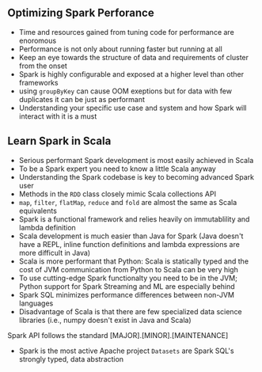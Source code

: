 ## Optimizing Spark Perforance
* Time and resources gained from tuning code for performance are enoromous
* Performance is not only about running faster but running at all
* Keep an eye towards the structure of data and requirements of cluster from the onset
* Spark is highly configurable and exposed at a higher level than other frameworks
* using `groupByKey` can cause OOM exeptions but for data with few duplicates it can be just as performant
* Understanding your specific use case and system and how Spark will interact with it is a must

## Learn Spark in Scala 
* Serious performant Spark development is most easily achieved in Scala
* To be a Spark expert you need to know a little Scala anyway
* Understanding the Spark codebase is key to becoming advanced Spark user
* Methods in the `RDD` class closely mimic Scala collections API
* `map`, `filter`, `flatMap`, `reduce` and `fold` are almost the same as Scala equivalents
* Spark is a functional framework and relies heavily on immutablility and lambda definition
* Scala development is much easier than Java for Spark (Java doesn't have a REPL, inline function definitions and lambda expressions are more difficult in Java)
* Scala is more performant that Python: Scala is statically typed and the cost of JVM communication from Python to Scala can be very high
* To use cutting-edge Spark functionalty you need to be in the JVM; Python support for Spark Streaming and ML are especially behind
* Spark SQL minimizes performance differences between non-JVM languages
* Disadvantage of Scala is that there are few specialized data science libraries (i.e., numpy doesn't exist in Java and Scala)

Spark API follows the standard [MAJOR].[MINOR].[MAINTENANCE]
* Spark is the most active Apache project
`Datasets` are Spark SQL's strongly typed, data abstraction
